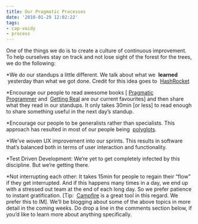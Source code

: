 ```yaml
---
title: Our Pragmatic Processes
date: '2010-01-29 12:02:22'
tags:
- cap-vaidy
- process
---
```


One of the things we do is to create a culture of continuous improvement. To help ourselves stay on track and not lose sight of the forest for the trees, we do the following:

*We do our standups a little different. We talk about what we 
**learned**
 yesterday than what we got done. Credit for this idea goes to 
[HashRocket](http://www.hashrocket.com/)

	
*Encourage our people to read awesome books [
[Pragmatic Programmer](http://www.amazon.com/Pragmatic-Programmer-Journeyman-Master/dp/020161622X) and 
[Getting Real](http://gettingreal.37signals.com/) are our current favourites] and then share what they read in our standups. It only takes 30min [or less] to read enough to share something useful in the next day’s standup.

	
*Encourage our people to be generalists rather than specialists. This approach has resulted in most of our people being 
[polyglots](http://memeagora.blogspot.com/2006/12/polyglot-programming.html).

	
*We’ve woven UX improvement into our sprints. This results in software that’s balanced both in terms of user interaction and functionality.

	
*Test Driven Development: We’re yet to get completely infected by this discipline. But we’re getting there.

	
*Not interrupting each other: It takes 15min for people to regain their “flow” if they get interrupted. And if this happens many times in a day, we end up with a stressed out team at the end of each long day. So we prefer patience to instant gratification. [Tip: 
[Campfire](http://campfirenow.com/) is a great tool in this regard. We prefer this to IM].
We’ll be blogging about some of the above topics in more detail in the coming weeks. Do drop a line in the comments section below, if you’d like to learn more about anything specifically.

